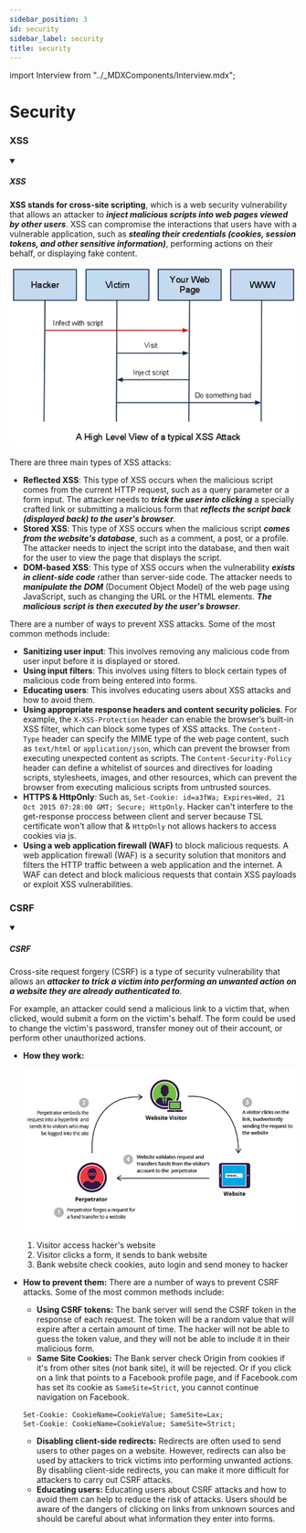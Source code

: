 ```yaml
---
sidebar_position: 3
id: security
sidebar_label: security
title: security
---
```


import Interview from "../_MDXComponents/Interview.mdx";

<!-- ![RBAC](/img/interviews/design-system/RBAC.png) -->

# Security

### XSS
<details open>
  <summary><h5>XSS</h5></summary>

**XSS stands for cross-site scripting**, which is a web security vulnerability that allows an attacker to ***inject malicious scripts into web pages viewed by other users***. XSS can compromise the interactions that users have with a vulnerable application, such as ***stealing their credentials (cookies, session tokens, and other sensitive information)***, performing actions on their behalf, or displaying fake content.

![xss](/img/interviews/design-system/xss.png)

There are three main types of XSS attacks:

- **Reflected XSS**: This type of XSS occurs when the malicious script comes from the current HTTP request, such as a query parameter or a form input. The attacker needs to ***trick the user into clicking*** a specially crafted link or submitting a malicious form that ***reflects the script back (displayed back) to the user's browser***.
- **Stored XSS**: This type of XSS occurs when the malicious script ***comes from the website's database***, such as a comment, a post, or a profile. The attacker needs to inject the script into the database, and then wait for the user to view the page that displays the script.
- **DOM-based XSS**: This type of XSS occurs when the vulnerability ***exists in client-side code*** rather than server-side code. The attacker needs to ***manipulate the DOM*** (Document Object Model) of the web page using JavaScript, such as changing the URL or the HTML elements. ***The malicious script is then executed by the user's browser***.

There are a number of ways to prevent XSS attacks. Some of the most common methods include:

- **Sanitizing user input**: This involves removing any malicious code from user input before it is displayed or stored.
- **Using input filters**: This involves using filters to block certain types of malicious code from being entered into forms.
- **Educating users**: This involves educating users about XSS attacks and how to avoid them.
- **Using appropriate response headers and content security policies**. For example, the `X-XSS-Protection` header can enable the browser’s built-in XSS filter, which can block some types of XSS attacks. The `Content-Type` header can specify the MIME type of the web page content, such as `text/html` or `application/json`, which can prevent the browser from executing unexpected content as scripts. The `Content-Security-Policy` header can define a whitelist of sources and directives for loading scripts, stylesheets, images, and other resources, which can prevent the browser from executing malicious scripts from untrusted sources. 
- **HTTPS & HttpOnly**: Such as, `Set-Cookie: id=a3fWa; Expires=Wed, 21 Oct 2015 07:28:00 GMT; Secure; HttpOnly`. Hacker can't interfere to the get-response proccess between client and server because TSL certificate won't allow that & `HttpOnly` not allows hackers to access cookies via js.
- **Using a web application firewall (WAF)** to block malicious requests. A web application firewall (WAF) is a security solution that monitors and filters the HTTP traffic between a web application and the internet. A WAF can detect and block malicious requests that contain XSS payloads or exploit XSS vulnerabilities.

</details>

### CSRF
<details open>
  <summary><h5>CSRF</h5></summary>

Cross-site request forgery (CSRF) is a type of security vulnerability that allows an ***attacker to trick a victim into performing an unwanted action on a website they are already authenticated to***.

For example, an attacker could send a malicious link to a victim that, when clicked, would submit a form on the victim's behalf. The form could be used to change the victim's password, transfer money out of their account, or perform other unauthorized actions.

* **How they work:**

    ![csrf](/img/interviews/design-system/csrf.png)

    1. Visitor access hacker's website
    2. Visitor clicks a form, it sends to bank website
    3. Bank website check cookies, auto login and send money to hacker

* **How to prevent them:** There are a number of ways to prevent CSRF attacks. Some of the most common methods include:

    * **Using CSRF tokens:** The bank server will send the CSRF token in the response of each request. The token will be a random value that will expire after a certain amount of time. The hacker will not be able to guess the token value, and they will not be able to include it in their malicious form.
    * **Same Site Cookies:** The Bank server check Origin from cookies if it's from other sites (not bank site), it will be rejected. Or if you click on a link that points to a Facebook profile page, and if Facebook.com has set its cookie as `SameSite=Strict`, you cannot continue navigation on Facebook.
    ```
    Set-Cookie: CookieName=CookieValue; SameSite=Lax;
    Set-Cookie: CookieName=CookieValue; SameSite=Strict;
    ```
    * **Disabling client-side redirects:** Redirects are often used to send users to other pages on a website. However, redirects can also be used by attackers to trick victims into performing unwanted actions. By disabling client-side redirects, you can make it more difficult for attackers to carry out CSRF attacks.
    * **Educating users:** Educating users about CSRF attacks and how to avoid them can help to reduce the risk of attacks. Users should be aware of the dangers of clicking on links from unknown sources and should be careful about what information they enter into forms.

</details>



